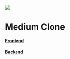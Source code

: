 <img src="https://miro.medium.com/max/4800/1*jfdwtvU6V6g99q3G7gq7dQ.png">

# Medium Clone

#### [Frontend](./frontend.md)
#### [Backend](./backend.md)

